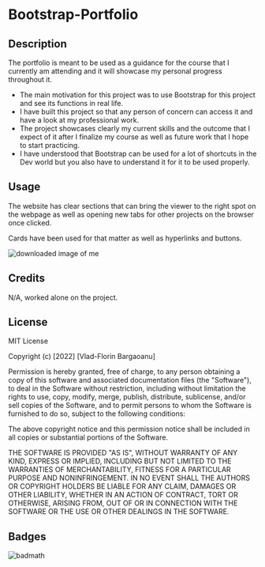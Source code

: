 # Bootstrap-Portfolio

## Description

The portfolio is meant to be used as a guidance for the course that I currently am attending and it will showcase my personal progress throughout it.

- The main motivation for this project was to use Bootstrap for this project and see its functions in real life.
- I have built this project so that any person of concern can access it and have a look at my professional work.
- The project showcases clearly my current skills and the outcome that I expect of it after I finalize my course as well as future work that I hope to start practicing.
- I have understood that Bootstrap can be used for a lot of shortcuts in the Dev world but you also have to understand it for it to be used properly.


## Usage

The website has clear sections that can bring the viewer to the right spot on the webpage as well as opening new tabs for other projects on the browser once clicked.

Cards have been used for that matter as well as hyperlinks and buttons.

![downloaded image of me](https://user-images.githubusercontent.com/117217710/207464103-00288c62-014a-44e9-aa7b-a9d3a3dedc65.png)

## Credits

N/A, worked alone on the project.

## License
MIT License

Copyright (c) [2022] [Vlad-Florin Bargaoanu]

Permission is hereby granted, free of charge, to any person obtaining a copy
of this software and associated documentation files (the "Software"), to deal
in the Software without restriction, including without limitation the rights
to use, copy, modify, merge, publish, distribute, sublicense, and/or sell
copies of the Software, and to permit persons to whom the Software is
furnished to do so, subject to the following conditions:

The above copyright notice and this permission notice shall be included in all
copies or substantial portions of the Software.

THE SOFTWARE IS PROVIDED "AS IS", WITHOUT WARRANTY OF ANY KIND, EXPRESS OR
IMPLIED, INCLUDING BUT NOT LIMITED TO THE WARRANTIES OF MERCHANTABILITY,
FITNESS FOR A PARTICULAR PURPOSE AND NONINFRINGEMENT. IN NO EVENT SHALL THE
AUTHORS OR COPYRIGHT HOLDERS BE LIABLE FOR ANY CLAIM, DAMAGES OR OTHER
LIABILITY, WHETHER IN AN ACTION OF CONTRACT, TORT OR OTHERWISE, ARISING FROM,
OUT OF OR IN CONNECTION WITH THE SOFTWARE OR THE USE OR OTHER DEALINGS IN THE
SOFTWARE.


## Badges

![badmath](https://img.shields.io/github/languages/top/lernantino/badmath)


